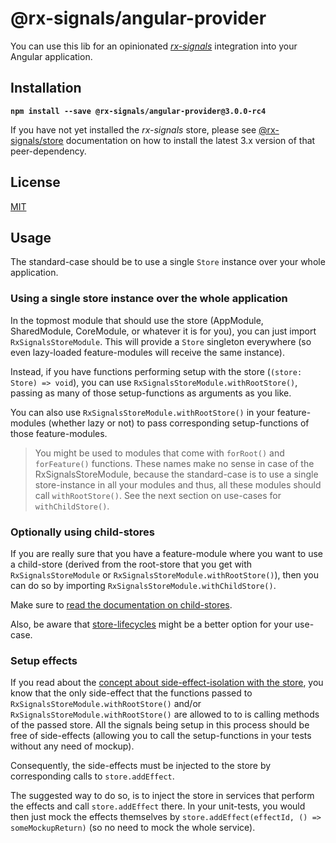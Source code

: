 # @rx-signals/angular-provider

You can use this lib for an opinionated [_rx-signals_](https://github.com/gneu77/rx-signals) integration into your Angular application.

## Installation

**`npm install --save @rx-signals/angular-provider@3.0.0-rc4`**

If you have not yet installed the _rx-signals_ store, please see [@rx-signals/store](https://github.com/gneu77/rx-signals#installation) documentation on how to install the latest 3.x version of that peer-dependency.

## License

[MIT](https://choosealicense.com/licenses/mit/)

## Usage

The standard-case should be to use a single `Store` instance over your whole application.

### Using a single store instance over the whole application

In the topmost module that should use the store (AppModule, SharedModule, CoreModule, or whatever it is for you), you can just import `RxSignalsStoreModule`.
This will provide a `Store` singleton everywhere (so even lazy-loaded feature-modules will receive the same instance).

Instead, if you have functions performing setup with the store (`(store: Store) => void`), you can use `RxSignalsStoreModule.withRootStore()`, passing as many of those setup-functions as arguments as you like.

You can also use `RxSignalsStoreModule.withRootStore()` in your feature-modules (whether lazy or not) to pass corresponding setup-functions of those feature-modules.

> You might be used to modules that come with `forRoot()` and `forFeature()` functions.
> These names make no sense in case of the RxSignalsStoreModule, because the standard-case is to use a single store-instance in all your modules and thus, all these modules should call `withRootStore()`.
> See the next section on use-cases for `withChildStore()`.

### Optionally using child-stores

If you are really sure that you have a feature-module where you want to use a child-store (derived from the root-store that you get with `RxSignalsStoreModule` or `RxSignalsStoreModule.withRootStore()`), then you can do so by importing `RxSignalsStoreModule.withChildStore()`.

Make sure to [read the documentation on child-stores](https://rawcdn.githack.com/gneu77/rx-signals/master/docs/tsdoc/classes/Store.html#createChildStore).

Also, be aware that [store-lifecycles](https://rawcdn.githack.com/gneu77/rx-signals/master/docs/tsdoc/classes/Store.html#getLifecycleHandle) might be a better option for your use-case.

### Setup effects

If you read about the [concept about side-effect-isolation with the store](https://github.com/gneu77/rx-signals/blob/master/docs/rx-signals_start.md#effect-isolation), you know that the only side-effect that the functions passed to `RxSignalsStoreModule.withRootStore()` and/or `RxSignalsStoreModule.withRootStore()` are allowed to to is calling methods of the passed store.
All the signals being setup in this process should be free of side-effects (allowing you to call the setup-functions in your tests without any need of mockup).

Consequently, the side-effects must be injected to the store by corresponding calls to `store.addEffect`.

The suggested way to do so, is to inject the store in services that perform the effects and call `store.addEffect` there.
In your unit-tests, you would then just mock the effects themselves by `store.addEffect(effectId, () => someMockupReturn)` (so no need to mock the whole service).